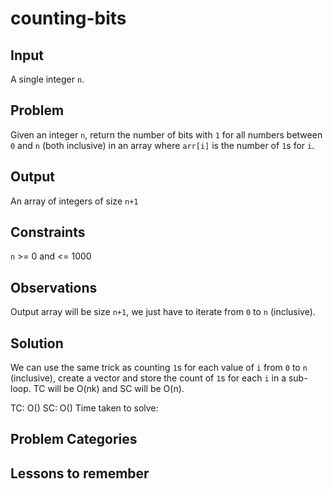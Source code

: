 # counting-bits 
## Input 
A single integer `n`.
## Problem 
Given an integer `n`, return the number of bits with `1` for all numbers between `0` and `n` (both inclusive) in an array where `arr[i]` is the number of `1`s for `i`.
## Output 
An array of integers of size `n+1`
## Constraints 
`n` >= 0 and <= 1000
## Observations 
Output array will be size `n+1`, we just have to iterate from `0` to `n` (inclusive).
## Solution 
We can use the same trick as counting `1`s for each value of `i` from `0` to `n` (inclusive), create a vector and store the count of `1`s for each `i` in a sub-loop. 
TC will be O(nk) and SC will be O(n).

TC: O() SC: O() Time taken to solve:  
## Problem Categories 
## Lessons to remember 
